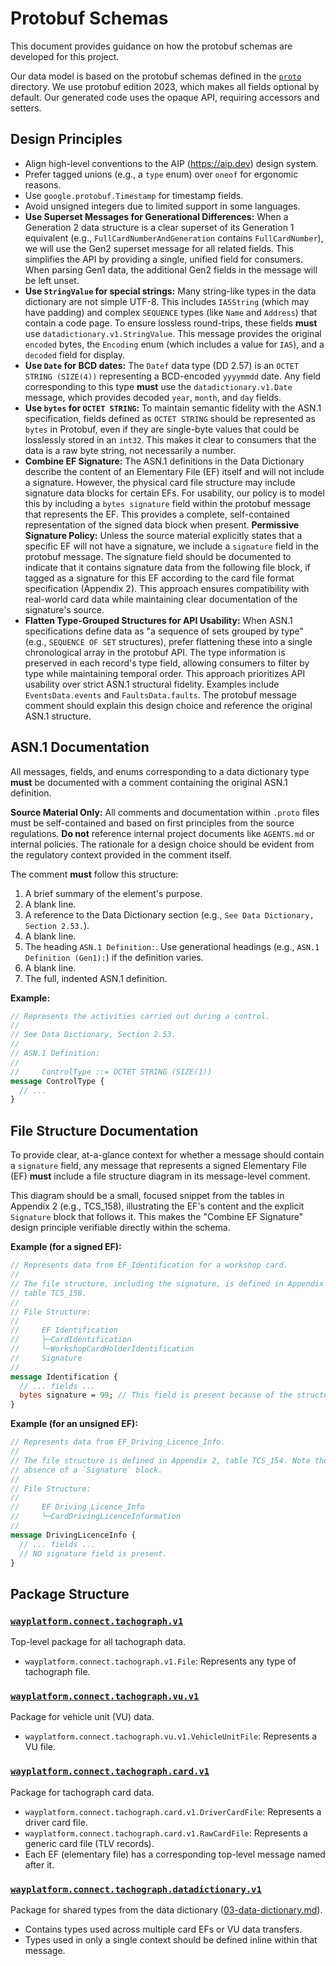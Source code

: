 # Protobuf Schemas

This document provides guidance on how the protobuf schemas are developed for this project.

Our data model is based on the protobuf schemas defined in the [`proto`](.) directory. We use protobuf edition 2023, which makes all fields optional by default. Our generated code uses the opaque API, requiring accessors and setters.

## Design Principles

- Align high-level conventions to the AIP (https://aip.dev) design system.
- Prefer tagged unions (e.g., a `type` enum) over `oneof` for ergonomic reasons.
- Use `google.protobuf.Timestamp` for timestamp fields.
- Avoid unsigned integers due to limited support in some languages.
- **Use Superset Messages for Generational Differences:** When a Generation 2 data structure is a clear superset of its Generation 1 equivalent (e.g., `FullCardNumberAndGeneration` contains `FullCardNumber`), we will use the Gen2 superset message for all related fields. This simplifies the API by providing a single, unified field for consumers. When parsing Gen1 data, the additional Gen2 fields in the message will be left unset.
- **Use `StringValue` for special strings:** Many string-like types in the data dictionary are not simple UTF-8. This includes `IA5String` (which may have padding) and complex `SEQUENCE` types (like `Name` and `Address`) that contain a code page. To ensure lossless round-trips, these fields **must** use `datadictionary.v1.StringValue`. This message provides the original `encoded` bytes, the `Encoding` enum (which includes a value for `IA5`), and a `decoded` field for display.
- **Use `Date` for BCD dates:** The `Datef` data type (DD 2.57) is an `OCTET STRING (SIZE(4))` representing a BCD-encoded `yyyymmdd` date. Any field corresponding to this type **must** use the `datadictionary.v1.Date` message, which provides decoded `year`, `month`, and `day` fields.
- **Use `bytes` for `OCTET STRING`:** To maintain semantic fidelity with the ASN.1 specification, fields defined as `OCTET STRING` should be represented as `bytes` in Protobuf, even if they are single-byte values that could be losslessly stored in an `int32`. This makes it clear to consumers that the data is a raw byte string, not necessarily a number.
- **Combine EF Signature:** The ASN.1 definitions in the Data Dictionary describe the content of an Elementary File (EF) itself and will not include a signature. However, the physical card file structure may include signature data blocks for certain EFs. For usability, our policy is to model this by including a `bytes signature` field within the protobuf message that represents the EF. This provides a complete, self-contained representation of the signed data block when present. **Permissive Signature Policy:** Unless the source material explicitly states that a specific EF will not have a signature, we include a `signature` field in the protobuf message. The signature field should be documented to indicate that it contains signature data from the following file block, if tagged as a signature for this EF according to the card file format specification (Appendix 2). This approach ensures compatibility with real-world card data while maintaining clear documentation of the signature's source.
- **Flatten Type-Grouped Structures for API Usability:** When ASN.1 specifications define data as "a sequence of sets grouped by type" (e.g., `SEQUENCE OF SET` structures), prefer flattening these into a single chronological array in the protobuf API. The type information is preserved in each record's type field, allowing consumers to filter by type while maintaining temporal order. This approach prioritizes API usability over strict ASN.1 structural fidelity. Examples include `EventsData.events` and `FaultsData.faults`. The protobuf message comment should explain this design choice and reference the original ASN.1 structure.

## ASN.1 Documentation

All messages, fields, and enums corresponding to a data dictionary type **must** be documented with a comment containing the original ASN.1 definition.

**Source Material Only:** All comments and documentation within `.proto` files must be self-contained and based on first principles from the source regulations. **Do not** reference internal project documents like `AGENTS.md` or internal policies. The rationale for a design choice should be evident from the regulatory context provided in the comment itself.

The comment **must** follow this structure:

1.  A brief summary of the element's purpose.
2.  A blank line.
3.  A reference to the Data Dictionary section (e.g., `See Data Dictionary, Section 2.53.`).
4.  A blank line.
5.  The heading `ASN.1 Definition:`. Use generational headings (e.g., `ASN.1 Definition (Gen1):`) if the definition varies.
6.  A blank line.
7.  The full, indented ASN.1 definition.

**Example:**

```protobuf
// Represents the activities carried out during a control.
//
// See Data Dictionary, Section 2.53.
//
// ASN.1 Definition:
//
//     ControlType ::= OCTET STRING (SIZE(1))
message ControlType {
  // ...
}
```

## File Structure Documentation

To provide clear, at-a-glance context for whether a message should contain a `signature` field, any message that represents a signed Elementary File (EF) **must** include a file structure diagram in its message-level comment.

This diagram should be a small, focused snippet from the tables in Appendix 2 (e.g., TCS_158), illustrating the EF's content and the explicit `Signature` block that follows it. This makes the "Combine EF Signature" design principle verifiable directly within the schema.

**Example (for a signed EF):**

```protobuf
// Represents data from EF_Identification for a workshop card.
//
// The file structure, including the signature, is defined in Appendix 2,
// table TCS_158.
//
// File Structure:
//
//     EF Identification
//     ├─CardIdentification
//     └─WorkshopCardHolderIdentification
//     Signature
//
message Identification {
  // ... fields ...
  bytes signature = 99; // This field is present because of the structure above.
}
```

**Example (for an unsigned EF):**

```protobuf
// Represents data from EF_Driving_Licence_Info.
//
// The file structure is defined in Appendix 2, table TCS_154. Note the
// absence of a `Signature` block.
//
// File Structure:
//
//     EF Driving_Licence_Info
//     └─CardDrivingLicenceInformation
//
message DrivingLicenceInfo {
  // ... fields ...
  // NO signature field is present.
}
```

## Package Structure

### [`wayplatform.connect.tachograph.v1`](./wayplatform/connect/tachograph/v1)

Top-level package for all tachograph data.

- `wayplatform.connect.tachograph.v1.File`: Represents any type of tachograph file.

### [`wayplatform.connect.tachograph.vu.v1`](./wayplatform/connect/tachograph/vu/v1)

Package for vehicle unit (VU) data.

- `wayplatform.connect.tachograph.vu.v1.VehicleUnitFile`: Represents a VU file.

### [`wayplatform.connect.tachograph.card.v1`](./wayplatform/connect/tachograph/card/v1)

Package for tachograph card data.

- `wayplatform.connect.tachograph.card.v1.DriverCardFile`: Represents a driver card file.
- `wayplatform.connect.tachograph.card.v1.RawCardFile`: Represents a generic card file (TLV records).
- Each EF (elementary file) has a corresponding top-level message named after it.

### [`wayplatform.connect.tachograph.datadictionary.v1`](./wayplatform/connect/tachograph/datadictionary/v1)

Package for shared types from the data dictionary ([03-data-dictionary.md](../../docs/regulation/chapters/03-data-dictionary.md)).

- Contains types used across multiple card EFs or VU data transfers.
- Types used in only a single context should be defined inline within that message.
